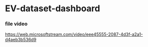 # EV-dataset-dashboard

### file video
https://web.microsoftstream.com/video/eee45555-2087-4d3f-a2a1-d4aeb3b536d9

